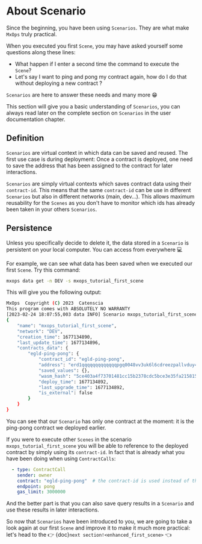 # About Scenario

Since the beginning, you have been using `Scenarios`. They are what make `MxOps` truly practical.

When you executed you first `Scene`, you may have asked yourself some questions along these lines:

- What happen if I enter a second time the command to execute the `Scene`?
- Let's say I want to ping and pong my contract again, how do I do that without deploying a new contract ?

`Scenarios` are here to answer these needs and many more 😁

This section will give you a basic understanding of `Scenarios`, you can always read later on the complete section on `Scenarios` in the user documentation chapter.

## Definition

`Scenarios` are virtual context in which data can be saved and reused. The first use case is during deployment: Once a contract is deployed, one need to save the address that has been assigned to the contract for later interactions.

`Scenarios` are simply virtual contexts which saves contract data using their `contract-id`. This means that the same `contract-id` can be use in different `Scenarios` but also in different networks (main, dev...).
This allows maximum reusability for the `Scenes` as you don't have to monitor which ids has already been taken in your others `Scenarios`.

## Persistence

Unless you specifically decide to delete it, the data stored in a `Scenario` is persistent on your local computer. You can access from everywhere 💻

For example, we can see what data has been saved when we executed our first `Scene`. Try this command:

```bash
mxops data get -n DEV -s mxops_tutorial_first_scene
```

This will give you the following output:

```bash
MxOps  Copyright (C) 2023  Catenscia
This program comes with ABSOLUTELY NO WARRANTY
[2023-02-24 18:07:55,003 data INFO] Scenario mxops_tutorial_first_scene loaded for network DEV [data:262 in load_scenario]
{
    "name": "mxops_tutorial_first_scene",
    "network": "DEV",
    "creation_time": 1677134890,
    "last_update_time": 1677134896,
    "contracts_data": {
        "egld-ping-pong": {
            "contract_id": "egld-ping-pong",
            "address": "erd1qqqqqqqqqqqqqpgq0048vv3uk6l6cdreezpallvduy4qnfv2plcq74464k",
            "saved_values": {},
            "wasm_hash": "5ce403a4f73701481cc15b2378cdc5bce3e35fa215815aa5eb9104d9f7ab2451",
            "deploy_time": 1677134892,
            "last_upgrade_time": 1677134892,
            "is_external": false
        }
    }
}
```

You can see that our `Scenario` has only one contract at the moment: it is the ping-pong contract we deployed earlier.

If you were to execute other `Scenes` in the scenario `mxops_tutorial_first_scene` you will be able to reference to the deployed contract by simply using its `contract-id`. In fact that is already what you have been doing when using `ContractCalls`:

```yaml
  - type: ContractCall
    sender: owner
    contract: "egld-ping-pong"  # the contract-id is used instead of the bech32 address
    endpoint: pong
    gas_limit: 3000000
```

And the better part is that you can also save query results in a `Scenario` and use these results in later interactions.

 So now that `Scenarios` have been introduced to you, we are going to take a look again at our first `Scene` and improve it to make it much more practical: let's head to the 👉 {doc}`next section!<enhanced_first_scene>` 👈
